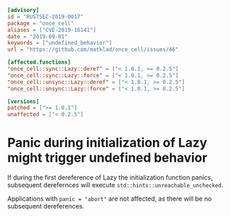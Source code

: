```toml
[advisory]
id = "RUSTSEC-2019-0017"
package = "once_cell"
aliases = ["CVE-2019-16141"]
date = "2019-09-01"
keywords = ["undefined_behavior"]
url = "https://github.com/matklad/once_cell/issues/46"

[affected.functions]
"once_cell::sync::Lazy::deref" = ["< 1.0.1, >= 0.2.5"]
"once_cell::sync::Lazy::force" = ["< 1.0.1, >= 0.2.5"]
"once_cell::unsync::Lazy::deref" = ["< 1.0.1, >= 0.2.5"]
"once_cell::unsync::Lazy::force" = ["< 1.0.1, >= 0.2.5"]

[versions]
patched = [">= 1.0.1"]
unaffected = ["< 0.2.5"]
```

# Panic during initialization of Lazy<T> might trigger undefined behavior

If during the first dereference of Lazy<T> the initialization function panics,
subsequent derefernces will execute `std::hints::unreachable_unchecked`.

Applications with `panic = "abort"` are not affected, as there will be no
subsequent dereferences.
